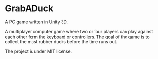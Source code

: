 # GrabADuck

A PC game written in Unity 3D.

A multiplayer computer game where two or four players can play against each other form the keyboard or controllers.
The goal of the game is to collect the most rubber ducks before the time runs out.

The project is under MIT license.
